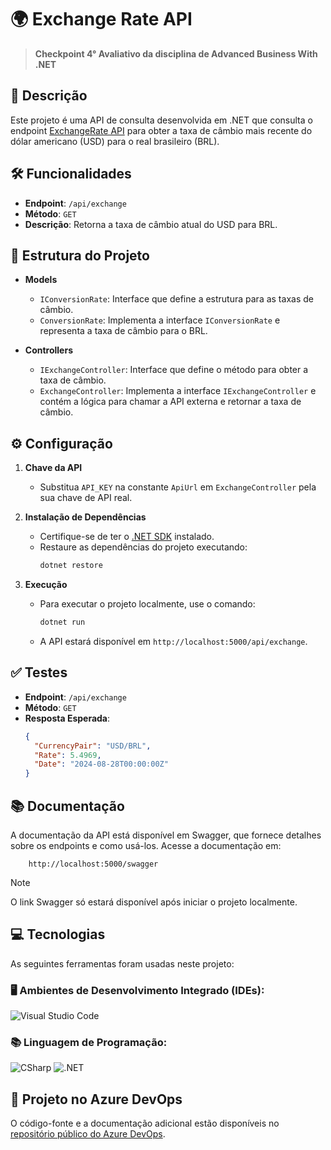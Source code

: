 # 🌍 Exchange Rate API

> **Checkpoint 4° Avaliativo da disciplina de Advanced Business With .NET**

## 📜 Descrição

Este projeto é uma API de consulta desenvolvida em .NET que consulta o endpoint [ExchangeRate API](https://v6.exchangerate-api.com) para obter a taxa de câmbio mais recente do dólar americano (USD) para o real brasileiro (BRL).

## 🛠️ Funcionalidades

- **Endpoint**: `/api/exchange`
- **Método**: `GET`
- **Descrição**: Retorna a taxa de câmbio atual do USD para BRL.

## 📂 Estrutura do Projeto

- **Models**
  - `IConversionRate`: Interface que define a estrutura para as taxas de câmbio.
  - `ConversionRate`: Implementa a interface `IConversionRate` e representa a taxa de câmbio para o BRL.

- **Controllers**
  - `IExchangeController`: Interface que define o método para obter a taxa de câmbio.
  - `ExchangeController`: Implementa a interface `IExchangeController` e contém a lógica para chamar a API externa e retornar a taxa de câmbio.


## ⚙️ Configuração

1. **Chave da API**
   - Substitua `API_KEY` na constante `ApiUrl` em `ExchangeController` pela sua chave de API real.

2. **Instalação de Dependências**
   - Certifique-se de ter o [.NET SDK](https://dotnet.microsoft.com/download) instalado.
   - Restaure as dependências do projeto executando:
     ```bash
     dotnet restore
     ```

3. **Execução**
   - Para executar o projeto localmente, use o comando:
     ```bash
     dotnet run
     ```
   - A API estará disponível em `http://localhost:5000/api/exchange`.

## ✅ Testes

- **Endpoint**: `/api/exchange`
- **Método**: `GET`
- **Resposta Esperada**:
  ```json
  {
    "CurrencyPair": "USD/BRL",
    "Rate": 5.4969,
    "Date": "2024-08-28T00:00:00Z"
  }
  ```

## 📚 Documentação

A documentação da API está disponível em Swagger, que fornece detalhes sobre os endpoints e como usá-los. Acesse a documentação em:
```https
    http://localhost:5000/swagger
```

> [!NOTE]
> O link Swagger só estará disponível após iniciar o projeto localmente.

## 💻 Tecnologias

As seguintes ferramentas foram usadas neste projeto:

### 🖥️ Ambientes de Desenvolvimento Integrado (IDEs):
![Visual Studio Code](https://img.shields.io/badge/Visual%20Studio%20Code-0078d7.svg?style=for-the-badge&logo=visual-studio-code&logoColor=white)


### 📚 Linguagem de Programação:
![CSharp](https://img.shields.io/badge/CSharp-4CAF50?style=for-the-badge&logo=csharp&logoColor=white)
![.NET](https://img.shields.io/badge/.NET-512BD4?style=for-the-badge&logo=.net&logoColor=white)

## 🔗 Projeto no Azure DevOps

O código-fonte e a documentação adicional estão disponíveis no [repositório público do Azure DevOps](https://dev.azure.com/lalahaylou/exchange-rate-api).

